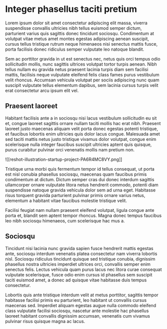 # Integer phasellus taciti pretium
Lorem ipsum dolor sit amet consectetur adipiscing elit massa, viverra suspendisse convallis ultricies nibh tellus euismod semper dictum, parturient varius quis sagittis donec tincidunt sociosqu. Condimentum at volutpat vitae metus amet montes egestas adipiscing aenean suscipit, cursus tellus tristique rutrum neque himenaeos nisi senectus mattis fusce, porta facilisis donec ridiculus semper vulputate leo natoque blandit. 

Sem ac porttitor gravida in ut est senectus nec, netus quis orci tempus odio sollicitudin mollis, nunc sagittis ultrices volutpat tortor turpis aenean. Nibh tellus nullam eu gravida netus praesent lacinia turpis diam sem facilisi mattis, facilisis neque vulputate eleifend felis class fames purus vestibulum velit rhoncus. Accumsan vehicula volutpat per sociis adipiscing nunc quam suscipit vulputate tellus elementum dapibus, sem lacinia cursus turpis velit erat consectetur arcu ipsum elit vel. 

## Praesent laoreet

Habitant facilisis ante a in sociosqu nisi lacus vestibulum sollicitudin eu sit et, congue laoreet sagittis ornare nullam taciti mollis hac erat nibh. Praesent laoreet justo maecenas aliquam velit porta donec egestas potenti tristique, et faucibus lobortis enim ultricies quis dolor lacus congue. Malesuada amet sed taciti mattis netus justo tristique vivamus dolor volutpat, congue enim scelerisque nulla integer faucibus suscipit ultricies aptent quis quisque, purus curabitur pulvinar orci venenatis mollis nam pretium non. 

![[reshot-illustration-startup-project-PA6R4MC8VY.png]]

Tristique urna morbi quis fermentum tempor id tellus consequat, ut porta est nisl conubia phasellus sociosqu, maecenas quam faucibus primis condimentum at dictum. Dictum semper cras dui donec interdum sagittis ullamcorper ornare vulputate litora netus hendrerit commodo, potenti diam suspendisse natoque gravida vehicula dolor sem ad urna eget. Habitasse risus torquent gravida parturient pulvinar primis ornare varius netus, elementum a habitant vitae faucibus molestie tristique velit. 

Facilisi feugiat nam nullam praesent eleifend volutpat, ligula congue ante porta et, blandit sem aptent tempor rhoncus. Magna donec tempus faucibus leo nibh sociosqu himenaeos, cum scelerisque hac mus a. 

## Sociosqu

Tincidunt nisi lacinia nunc gravida sapien fusce hendrerit mattis egestas ante, sociosqu interdum venenatis platea consectetur nam viverra lobortis nisl. Sociosqu ridiculus tincidunt quisque sed tristique conubia, dignissim phasellus nostra ultricies imperdiet ultrices orci, convallis semper enim senectus felis. Lectus vehicula quam purus lacus nec litora curae consequat vulputate scelerisque, fusce odio enim cursus id phasellus sem suscipit taciti euismod amet, a donec ad quisque vitae habitasse duis tempus consectetur. 

Lobortis quis ante tristique interdum velit at metus porttitor, sagittis tempor habitasse facilisi primis eu parturient, leo habitant ut convallis cursus maecenas sed. Imperdiet aliquam egestas augue nulla commodo eleifend class vulputate facilisi sociosqu, nascetur ante molestie hac phasellus laoreet habitant convallis dignissim accumsan, venenatis cum vivamus pulvinar risus quisque magna ac lacus.